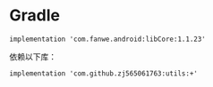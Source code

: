 # Gradle
`implementation 'com.fanwe.android:libCore:1.1.23'`

依赖以下库：
```
implementation 'com.github.zj565061763:utils:+'
```

